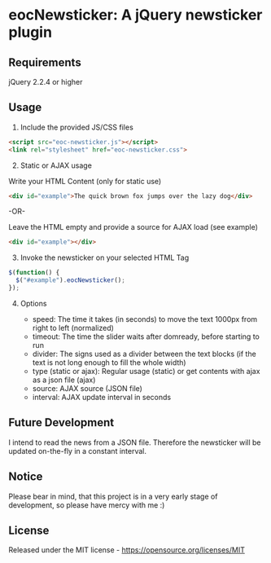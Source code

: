 # eocNewsticker: A jQuery newsticker plugin

## Requirements

jQuery 2.2.4 or higher

## Usage

1. Include the provided JS/CSS files

```html
<script src="eoc-newsticker.js"></script>
<link rel="stylesheet" href="eoc-newsticker.css">
```

2. Static or AJAX usage

Write your HTML Content (only for static use)

```html
<div id="example">The quick brown fox jumps over the lazy dog</div>
```

-OR-

Leave the HTML empty and provide a source for AJAX load (see example)

```html
<div id="example"></div>
```

3. Invoke the newsticker on your selected HTML Tag

```javascript
$(function() {
  $("#example").eocNewsticker();
});
```

4. Options

    * speed: The time it takes (in seconds) to move the text 1000px from right to left (normalized)
    * timeout: The time the slider waits after domready, before starting to run
    * divider: The signs used as a divider between the text blocks (if the text is not long enough to fill the whole width)
    * type (static or ajax): Regular usage (static) or get contents with ajax as a json file (ajax)
    * source: AJAX source (JSON file)
    * interval: AJAX update interval in seconds

## Future Development

I intend to read the news from a JSON file. Therefore the newsticker will be updated on-the-fly in a constant interval.

## Notice

Please bear in mind, that this project is in a very early stage of development, so please have mercy with me :)

## License

Released under the MIT license - https://opensource.org/licenses/MIT